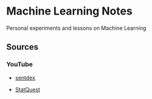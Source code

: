 # Machine Learning Notes

Personal experiments and lessons on Machine Learning

## Sources

### YouTube

- [sentdex](https://www.youtube.com/playlist?list=PLQVvvaa0QuDfKTOs3Keq_kaG2P55YRn5v)

- [StatQuest](https://www.youtube.com/playlist?list=PLblh5JKOoLUICTaGLRoHQDuF_7q2GfuJF)


